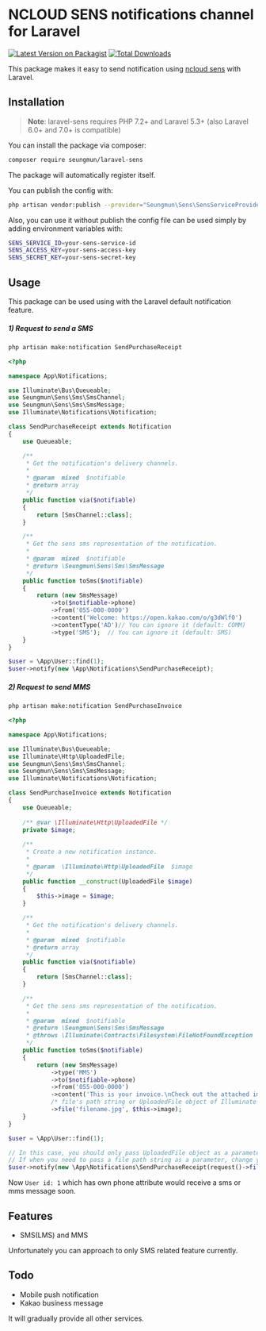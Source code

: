 # NCLOUD SENS notifications channel for Laravel

[![Latest Version on Packagist](https://img.shields.io/packagist/v/seungmun/laravel-sens.svg?style=flat-square)](https://packagist.org/packages/seungmun/laravel-sens)
[![Total Downloads](https://img.shields.io/packagist/dt/seungmun/laravel-sens.svg?style=flat-square)](https://packagist.org/packages/seungmun/laravel-sens)

This package makes it easy to send notification using [ncloud sens](//ncloud.com/product/applicationService/sens) with Laravel.

## Installation

> **Note**: laravel-sens requires PHP 7.2+ and Laravel 5.3+ (also Laravel 6.0+ and 7.0+ is compatible)

You can install the package via composer:

``` bash
composer require seungmun/laravel-sens
```

The package will automatically register itself.

You can publish the config with:
```bash
php artisan vendor:publish --provider="Seungmun\Sens\SensServiceProvider" --tag="config"
```

Also, you can use it without publish the config file can be used simply by adding environment variables with:

```bash
SENS_SERVICE_ID=your-sens-service-id
SENS_ACCESS_KEY=your-sens-access-key
SENS_SECRET_KEY=your-sens-secret-key
```

## Usage

This package can be used using with the Laravel default notification feature.

##### 1) Request to send a SMS

```bash
php artisan make:notification SendPurchaseReceipt
```

```php
<?php

namespace App\Notifications;

use Illuminate\Bus\Queueable;
use Seungmun\Sens\Sms\SmsChannel;
use Seungmun\Sens\Sms\SmsMessage;
use Illuminate\Notifications\Notification;

class SendPurchaseReceipt extends Notification
{
    use Queueable;

    /**
     * Get the notification's delivery channels.
     *
     * @param  mixed  $notifiable
     * @return array
     */
    public function via($notifiable)
    {
        return [SmsChannel::class];
    }

    /**
     * Get the sens sms representation of the notification.
     *
     * @param  mixed  $notifiable
     * @return \Seungmun\Sens\Sms\SmsMessage
     */
    public function toSms($notifiable)
    {
        return (new SmsMessage)
            ->to($notifiable->phone)
            ->from('055-000-0000')
            ->content('Welcome: https://open.kakao.com/o/g3dWlf0')
            ->contentType('AD')// You can ignore it (default: COMM)
            ->type('SMS');  // You can ignore it (default: SMS)
    }
}
```

```php
$user = \App\User::find(1);
$user->notify(new \App\Notifications\SendPurchaseReceipt);
```

##### 2) Request to send MMS

```bash
php artisan make:notification SendPurchaseInvoice
```

```php
<?php

namespace App\Notifications;

use Illuminate\Bus\Queueable;
use Illuminate\Http\UploadedFile;
use Seungmun\Sens\Sms\SmsChannel;
use Seungmun\Sens\Sms\SmsMessage;
use Illuminate\Notifications\Notification;

class SendPurchaseInvoice extends Notification
{
    use Queueable;
    
    /** @var \Illuminate\Http\UploadedFile */
    private $image;
    
    /**
     * Create a new notification instance.
     *
     * @param  \Illuminate\Http\UploadedFile  $image
     */
    public function __construct(UploadedFile $image)
    {
        $this->image = $image;
    }

    /**
     * Get the notification's delivery channels.
     *
     * @param  mixed  $notifiable
     * @return array
     */
    public function via($notifiable)
    {
        return [SmsChannel::class];
    }

    /**
     * Get the sens sms representation of the notification.
     *
     * @param  mixed  $notifiable
     * @return \Seungmun\Sens\Sms\SmsMessage
     * @throws \Illuminate\Contracts\Filesystem\FileNotFoundException
     */
    public function toSms($notifiable)
    {
        return (new SmsMessage)
            ->type('MMS')
            ->to($notifiable->phone)
            ->from('055-000-0000')
            ->content('This is your invoice.\nCheck out the attached image.')
            /* file's path string or UploadedFile object of Illuminate are allowed */
            ->file('filename.jpg', $this->image);
    }
}
```

```php
$user = \App\User::find(1);

// In this case, you should only pass UploadedFile object as a parameter.
// If when you need to pass a file path string as a parameter, change your notification class up.
$user->notify(new \App\Notifications\SendPurchaseReceipt(request()->file('image)));
```


Now `User id: 1` which has own phone attribute would receive a sms or mms message soon.

## Features

- SMS(LMS) and MMS

Unfortunately you can approach to only SMS related feature currently.

## Todo

- Mobile push notification
- Kakao business message

It will gradually provide all other services.
